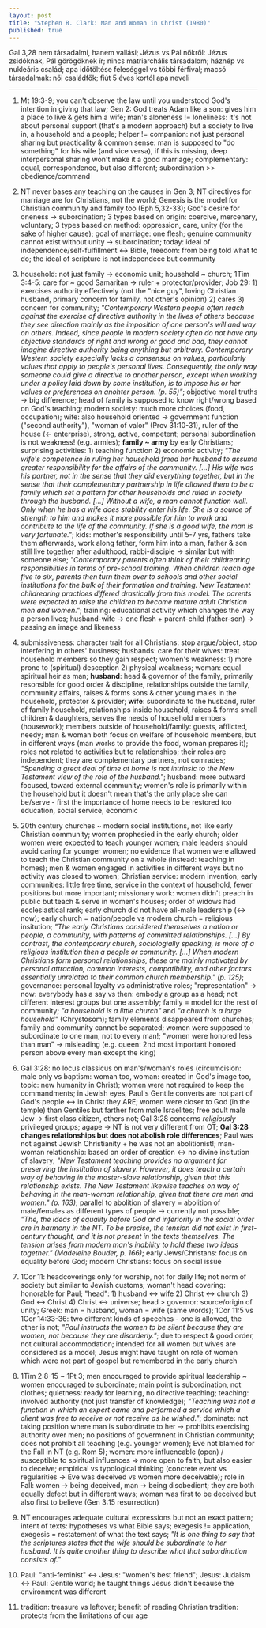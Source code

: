```yaml
---
layout: post
title: "Stephen B. Clark: Man and Woman in Christ (1980)"
published: true
---
```


Gal 3,28 nem társadalmi, hanem vallási; Jézus vs Pál nőkről: Jézus zsidóknak, Pál görögöknek ír; nincs matriarchális társadalom; háznép vs nukleáris család; apa időtöltése feleséggel vs többi férfival; macsó társadalmak: női családfők; fiút 5 éves kortól apa neveli

---

1. Mt 19:3-9; you can't observe the law until you understood God's intention in giving that law; Gen 2: God treats Adam like a son: gives him a place to live & gets him a wife; man's aloneness != loneliness: it's not about personal support (that's a modern approach) but a society to live in, a household and a people; helper != companion: not just personal sharing but practicality & common sense: man is supposed to "do something" for his wife (and vice versa), if this is missing, deep interpersonal sharing won't make it a good marriage; complementary: equal, correspondence, but also different; subordination >> obedience/command

2. NT never bases any teaching on the causes in Gen 3; NT directives for marriage are for Christians, not the world; Genesis is the model for Christian community and family too (Eph 5,32-33); God's desire for oneness -> subordination; 3 types based on origin: coercive, mercenary, voluntary; 3 types based on method: oppression, care, unity (for the sake of higher cause); goal of marriage: one flesh; genuine community cannot exist without unity -> subordination; today: ideal of independence/self-fulfillment <-> Bible, freedom: from being told what to do; the ideal of scripture is not independece but community
3. household: not just family -> economic unit; household ~ church; 1Tim 3:4-5: care for ~ good Samaritan -> ruler + protector/provider; Job 29: 1) exercises authority effectively (not the "nice guy", loving Christian husband, primary concern for family, not other's opinion) 2) cares 3) concern for community; _"Contemporary Western people often reach against the exercise of directive authority in the lives of others because they see direction mainly as the imposition of one person's will and way on others. Indeed, since people in modern society often do not have any objective standards of right and wrong or good and bad, they cannot imagine directive authority being anything but arbitrary. Contemporary Western society especially lacks a consensus on values, particularly values that apply to people's personal lives. Consequently, the only way someone could give a directive to another person, except when working under a policy laid down by some institution, is to impose his or her values or preferences on anohter person. (p. 55)"_; objective moral truths -> big difference; head of family is supposed to know right/wrong based on God's teaching; modern society: much more choices (food, occupation); wife: also household oriented -> government function ("second authority"), "woman of valor" (Prov 31:10-31), ruler of the house (<- enterprise), strong, active, competent; personal subordination is not weakness! (e.g. armies); **family ~ army** by early Christians; surprising activities: 1) teaching function 2) economic activity; _"The wife's competence in ruling her household freed her husband to assume greater responsibility for the affairs of the community. [...] His wife was his partner, not in the sense that they did everything together, but in the sense that their complementary partnership in life allowed them to be a family which set a pattern for other households and ruled in society through the husband. [...] Without a wife, a man cannot function well. Only when he has a wife does stability enter his life. She is a source of strength to him and makes it more possible for him to work and contribute to the life of the community. If she is a good wife, the man is very fortunate."_; kids: mother's responsibility until 5-7 yrs, fathers take them afterwards, work along father, form him into a man, father & son still live together after adulthood, rabbi-disciple -> similar but with someone else; _"Contemporary parents often think of their childrearing responsiblities in terms of pre-school training. When children reach age five to six, parents then turn them over to schools and other social institutions for the bulk of their formation and training. New Testament childrearing practices differed drastically from this model. The parents were expected to raise the children to become mature adult Christian men and women."_; training: educational activity which changes the way a person lives; husband-wife -> one flesh + parent-child (father-son) -> passing an image and likeness

4. submissiveness: character trait for all Christians: stop argue/object, stop interfering in others' business; husbands: care for their wives: treat household members so they gain respect; women's weakness: 1) more prone to (spiritual) desception 2) physical weakness; woman: equal spiritual heir as man; **husband**: head & governor of the family, primarily resonsible for good order & discipline, relationships outside the family, community affairs, raises & forms sons & other young males in the household, protector & provider; **wife**: subordinate to the husband, ruler of family household, relationships inside household, raises & forms small children & daughters, serves the needs of household members (housework); members outside of household/family: guests, afflicted, needy; man & woman both focus on welfare of household members, but in different ways (man works to provide the food, woman prepares it); roles not related to activities but to relationships; their roles are independent; they are complementary partners, not comrades; _"Spending a great deal of time at home is not intrinsic to the New Testament view of the role of the husband."_; husband: more outward focused, toward external community; women's role is primarily within the household but it doesn't mean that's the only place she can be/serve - first the importance of home needs to be restored too education, social service, economic

5. 20th century churches ~ modern social institutions, not like early Christian community; women prophesied in the early church; older women were expected to teach younger women; male leaders should avoid caring for younger women; no evidence that women were allowed to teach the Christian community on a whole (instead: teaching in homes); men & women engaged in activities in different ways but no activity was closed to women; Christian service: modern invention; early communities: little free time, service in the context of household, fewer positions but more important; missionary work: women didn't preach in public but teach & serve in women's houses; order of widows had ecclesiastical rank; early church did not have all-male leadership (<-> now); early church = nation/people vs modern church = religious insitution; _"The early Christians considered themselves a nation or people, a community, with patterns of committed relationships. [...] By contrast, the contemporary church, sociologially speaking, is more of a religious institution then a people or community. [...] When modern Christians form personal relationships, these are mainly motivated by personal attraction, common interests, compatibility, and other factors essentially unrelated to their common church membership." (p. 125)_; governance: personal loyalty vs administrative roles; "representation" -> now: everybody has a say vs then: embody a group as a head; not different interest groups but one assembly; family = model for the rest of community; _"a household is a little church"_ and _"a church is a large household"_ (Chrystosom); family elements disappeared from churches; family and community cannot be separated; women were supposed to subordinate to one man, not to every man!; "women were honored less than man" -> misleading (e.g. queen: 2nd most important honored person above every man except the king)

6. Gal 3:28: no locus classicus on man's/woman's roles (circumcision: male only vs baptism: woman too, woman: created in God's image too, topic: new humanity in Christ); women were not required to keep the commandments; in Jewish eyes, Paul's Gentile converts are not part of God's people <-> in Christ they ARE; women were closer to God (in the temple) than Gentiles but farther from male Israelites; free adult male Jew -> first class citizen, others not; Gal 3:28 concerns _religiously_ privileged groups; agape -> NT is not very different from OT; **Gal 3:28 changes relationships but does not abolish role differences**; Paul was not against Jewish Christianity + he was not an abolitionist!; man-woman relationship: based on order of creation <-> no divine insitution of slavery; _"New Testament teaching provides no argument for preserving the institution of slavery. However, it does teach a certain way of behaving in the master-slave relationship, given that this relationship exists. The New Testament likewise teaches on way of behaving in the man-woman relationship, given that there are men and women." (p. 163)_; parallel to abolition of slavery = abolition of male/females as different types of people -> currently not possible; _"The, the ideas of equality before God and inferiority in the social order are in harmony in the NT. To be precise, the tension did not exist in first-century thought, and it is not present in the texts themselves. The tension arises from modern man's inability to hold these two ideas together." (Madeleine Bouder, p. 166)_; early Jews/Christans: focus on equality before God; modern Christians: focus on social issue

7. 1Cor 11: headcoverings only for worship, not for daily life; not norm of society but similar to Jewish customs; woman't head covering: honorable for Paul; "head": 1) husband <-> wife 2) Christ <-> church 3) God <-> Christ 4) Christ <-> universe; head > governor: source/origin of unity; Greek: man = husband, woman = wife (same words); 1Cor 11:5 vs 1Cor 14:33-36: two different kinds of speeches - one is allowed, the other is not; _"Paul instructs the women to be silent because they are women, not because they are disorderly."_; due to respect & good order, not cultural accommodation; intended for all women but wives are considered as a model; Jesus might have taught on role of women which were not part of gospel but remembered in the early church

8. 1Tim 2:8-15 ~ 1Pt 3; men encouraged to provide spiritual leadership ~ women encouraged to subordinate; main point is subordination, not clothes; quietness: ready for learning, no directive teaching; teaching: involved authority (not just transfer of knowledge); _"Teaching was not a function in which an expert came and performed a service which a client was free to receive or not receive as he wished."_; dominate: not taking position where man is subordinate to her -> prohibits exercising authority over men; no positions of govermnent in Christian community; does not prohibit all teaching (e.g. younger women); Eve not blamed for the Fall in NT (e.g. Rom 5); women: more influencable (open) / susceptible to spiritual influences => more open to faith, but also easier to deceive; empirical vs typological thinking (concrete event vs regularities -> Eve was deceived vs women more deceivable); role in Fall: women -> being deceived, man -> being disobedient; they are both equally defect but in different ways; woman was first to be deceived but also first to believe (Gen 3:15 resurrection)

9. NT encourages adequate cultural expressions but not an exact pattern; intent of texts: hypotheses vs what Bible says; exegesis != application, exegesis = restatement of what the text says; _"It is one thing to say that the scriptures states that the wife should be subordinate to her husband. It is quite another thing to describe what that subordination consists of."_

10. Paul: "anti-feminist" <-> Jesus: "women's best friend"; Jesus: Judaism <-> Paul: Gentile world; he taught things Jesus didn't because the environment was different

11. tradition: treasure vs leftover; benefit of reading Christian tradition: protects from the limitations of our age
